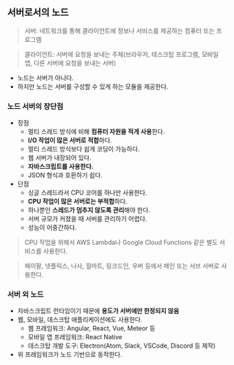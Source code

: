 ## 서버로서의 노드

> 서버: 네트워크를 통해 클라이언트에 정보나 서비스를 제공하는 컴퓨터 또는 프로그램

> 클라이언트: 서버에 요청을 보내는 주체(브라우저, 테스크탑 프로그램, 모바일 앱, 다른 서버에 요청을 보내는 서버)

- 노드는 서버가 아니다.
- 하지만 노드는 서버를 구성할 수 있게 하는 모듈을 제공한다.


### 노드 서버의 장단점

- 장점
    - 멀티 스레드 방식에 비해 **컴퓨터 자원을 적게 사용**한다.
    - **I/O 작업이 많은 서버로 적합**하다.
    - 멀티 스레드 방식보다 쉽게 코딩이 가능하다.
    - 웹 서버가 내장되어 있다.
    - **자바스크립트를 사용한다.**
    - JSON 형식과 호환하기 쉽다.
- 단점
    - 싱글 스레드라서 CPU 코어를 하나만 사용한다.
    - **CPU 작업이 많은 서버로는 부적합**하다.
    - 하나뿐인 **스레드가 멈추지 않도록 관리**해야 한다.
    - 서버 규모가 커졌을 때 서버를 관리하기 어렵다.
    - 성능이 어중간하다.

> CPU 작업을 위해서 AWS Lambda나 Google Cloud Functions 같은 별도 서비스를 사용한다.

> 페이팔, 넷플릭스, 나사, 월마트, 링크드인, 우버 등에서 메인 또는 서브 서버로 사용한다.

### 서버 외 노드

- 자바스크립트 런타임이기 때문에 **용도가 서버에만 한정되지 않음**
- 웹, 모바일, 데스크탑 애플리케이션에도 사용한다.
    - 웹 프레임워크: Angular, React, Vue, Meteor 등
    - 모바일 앱 프레임워크: React Native
    - 데스크탑 개발 도구: Electron(Atom, Slack, VSCode, Discord 등 제작)
- 위 프레임워크가 노드 기반으로 동작한다.
